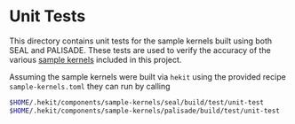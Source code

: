# Unit Tests
This directory contains unit tests for the sample kernels built using both SEAL
and PALISADE. These tests are used to verify the accuracy of the various
[sample kernels](../) included in this project.

Assuming the sample kernels were built via `hekit` using the provided recipe
`sample-kernels.toml` they can run by calling
```bash
$HOME/.hekit/components/sample-kernels/seal/build/test/unit-test
$HOME/.hekit/components/sample-kernels/palisade/build/test/unit-test
```
